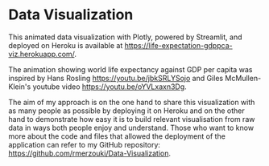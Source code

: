 # Data Visualization
This animated data visualization with Plotly, powered by Streamlit, and deployed on Heroku is available at https://life-expectation-gdppca-viz.herokuapp.com/.

The animation showing world life expectancy against GDP per capita was inspired by Hans Rosling https://youtu.be/jbkSRLYSojo and Giles McMullen-Klein's youtube video https://youtu.be/oYVLxaxn3Dg.

The aim of my approach is on the one hand to share this visualization with as many people as possible by deploying it on Heroku and on the other hand to demonstrate how easy it is to build relevant visualisation from raw data in ways both people enjoy and understand. 
Those who want to know more about the code and files that allowed the deployment of the application can refer to my GitHub repository: https://github.com/rmerzouki/Data-Visualization.
